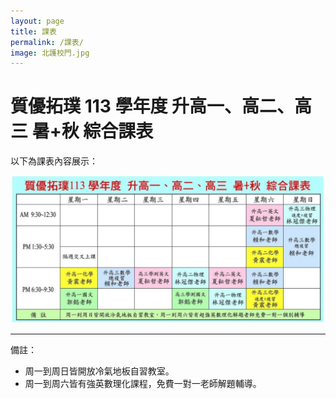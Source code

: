 ```yaml
---
layout: page
title: 課表
permalink: /課表/
image: 北護校門.jpg
---
```


# 質優拓璞 113 學年度 升高一、高二、高三 暑+秋 綜合課表

以下為課表內容展示：

![課表](../images/課表.jpg)

---
備註：
- 周一到周日皆開放冷氣地板自習教室。
- 周一到周六皆有強英數理化課程，免費一對一老師解題輔導。
